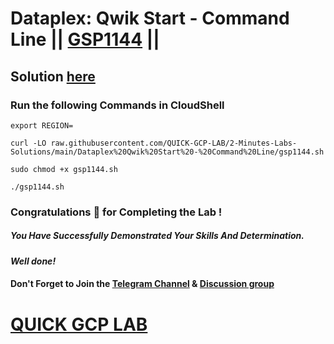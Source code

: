 # Dataplex: Qwik Start - Command Line || [GSP1144](https://www.cloudskillsboost.google/focuses/62708?parent=catalog) ||

## Solution [here](https://youtu.be/GVKNYbTUDIU)

### Run the following Commands in CloudShell

```
export REGION=
```
```
curl -LO raw.githubusercontent.com/QUICK-GCP-LAB/2-Minutes-Labs-Solutions/main/Dataplex%20Qwik%20Start%20-%20Command%20Line/gsp1144.sh

sudo chmod +x gsp1144.sh

./gsp1144.sh
```

### Congratulations 🎉 for Completing the Lab !

##### *You Have Successfully Demonstrated Your Skills And Determination.*

#### *Well done!*

#### Don't Forget to Join the [Telegram Channel](https://t.me/QuickGcpLab) & [Discussion group](https://t.me/QuickGcpLabChats)

# [QUICK GCP LAB](https://www.youtube.com/@quickgcplab)
